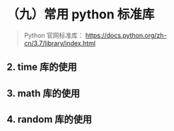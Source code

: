 # （九）常用 python 标准库

> Python 官网标准库：
> https://docs.python.org/zh-cn/3.7/library/index.html

## 2. time 库的使用

## 3. math 库的使用

## 4. random 库的使用